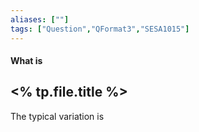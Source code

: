 ```yaml
---
aliases: [""]
tags: ["Question","QFormat3","SESA1015"]
---
```


#### What is
## <% tp.file.title %>
The typical variation is

